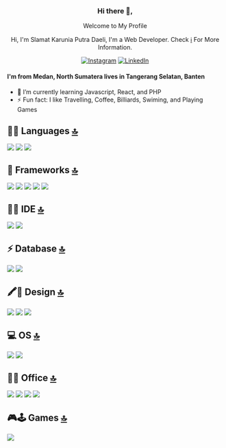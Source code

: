 <div align="center">
<h3>Hi there 👋,</h3>
<p>Welcome to My Profile</p>
<p>Hi, I'm Slamat Karunia Putra Daeli, I'm a Web Developer. Check <a href="https://www.linkedin.com/in/slamatkaruniaputra/">ℹ️</a> For More Information.</p>

[![Instagram](https://img.shields.io/badge/Instagram-E4405F?style=for-the-badge&logo=instagram&logoColor=white)](https://www.instagram.com/daeliputraa._/)
[![LinkedIn](https://img.shields.io/badge/LinkedIn-0077B5?style=for-the-badge&logo=linkedin&logoColor=white)](https://www.linkedin.com/in/slamatkaruniaputra//)

</div>

#### I'm from Medan, North Sumatera lives in Tangerang Selatan, Banten

- 🌱 I’m currently learning Javascript, React, and PHP
- ⚡ Fun fact: I like Travelling, Coffee, Billiards, Swiming, and Playing Games

## 👩‍💻 Languages [🔝](#welcome-badges-4-readmemd-profile)

<div align="left">
<img src="https://img.shields.io/badge/HTML5-E34F26?style=for-the-badge&logo=html5&logoColor=white" />
<img src="https://img.shields.io/badge/JavaScript-323330?style=for-the-badge&logo=javascript&logoColor=F7DF1E" />
<img src="https://img.shields.io/badge/PHP-777BB4?style=for-the-badge&logo=php&logoColor=white" />

</div>

## 🚀 Frameworks [🔝](#welcome-badges-4-readmemd-profile)

<div align="left">
<img src="https://img.shields.io/badge/Bootstrap-563D7C?style=for-the-badge&logo=bootstrap&logoColor=white" />
<img src="https://img.shields.io/badge/jQuery-0769AD?style=for-the-badge&logo=jquery&logoColor=white" />
<img src="https://img.shields.io/badge/Git-F05032?style=for-the-badge&logo=git&logoColor=white" />
<img src="https://img.shields.io/badge/Xampp-F37623?style=for-the-badge&logo=xampp&logoColor=white" />
<img src="https://img.shields.io/badge/Microsoft-666666?style=for-the-badge&logo=microsoft&logoColor=white" />
</div>

## 👩‍💻 IDE [🔝](#welcome-badges-4-readmemd-profile)

<div align="left">
<img src="https://img.shields.io/badge/Visual_Studio-5C2D91?style=for-the-badge&logo=visual%20studio&logoColor=white" />
<img src="https://img.shields.io/badge/sublime_text-%23575757.svg?&style=for-the-badge&logo=sublime-text&logoColor=important" />
</div>

## ⚡ Database [🔝](#welcome-badges-4-readmemd-profile)

<div align="left">
<img src="https://img.shields.io/badge/MySQL-00000F?style=for-the-badge&logo=mysql&logoColor=white" />
<img src="https://img.shields.io/badge/Microsoft%20SQL%20Server-CC2927?style=for-the-badge&logo=microsoft%20sql%20server&logoColor=white" />
</div>

## 🖍📐 Design [🔝](#welcome-badges-4-readmemd-profile)

<div align="left">
<img src="https://img.shields.io/badge/Figma-F24E1E?style=for-the-badge&logo=figma&logoColor=white" />
<img src="https://img.shields.io/badge/Adobe%20Lightroom-31A8FF?style=for-the-badge&logo=Adobe%20Lightroom&logoColor=white" />
<img src="https://img.shields.io/badge/Canva-%2300C4CC.svg?&style=for-the-badge&logo=Canva&logoColor=white" />
</div>

## 💻 OS [🔝](#welcome-badges-4-readmemd-profile)

<div align="left">
<img src="https://img.shields.io/badge/Windows-0078D6?style=for-the-badge&logo=windows&logoColor=white" />
<img src="https://img.shields.io/badge/Ubuntu-E95420?style=for-the-badge&logo=ubuntu&logoColor=white" />
</div>

## 👨‍💻 Office [🔝](#welcome-badges-4-readmemd-profile)

<div align="left">
<img src="https://img.shields.io/badge/Microsoft_SQL_Server-CC2927?style=for-the-badge&logo=microsoft-sql-server&logoColor=white" />
<img src="https://img.shields.io/badge/Microsoft_Word-2B579A?style=for-the-badge&logo=microsoft-word&logoColor=white" />
<img src="https://img.shields.io/badge/Microsoft_Excel-217346?style=for-the-badge&logo=microsoft-excel&logoColor=white" />
<img src="https://img.shields.io/badge/Microsoft_PowerPoint-B7472A?style=for-the-badge&logo=microsoft-powerpoint&logoColor=white" />
</div>

## 🎮🕹 Games [🔝](#welcome-badges-4-readmemd-profile)

<div align="left">
<img src="https://img.shields.io/badge/PlayStation-003791?style=for-the-badge&logo=playstation&logoColor=white" />
</div>
